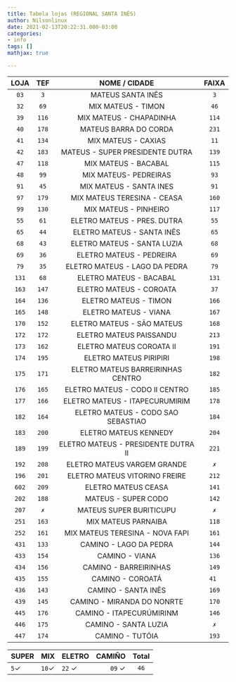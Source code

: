 ```yaml
---
title: Tabela lojas (REGIONAL SANTA INÊS)
author: Nilsonlinux
date: 2021-02-13T20:22:31.000-03:00
categories:
- info
tags: []
mathjax: true

---
```

|  LOJA | TEF  | NOME / CIDADE                         | FAIXA |
  |:-----:|:----:|:-------------------------------------:|:-----:|
  | `03`  |`3`   | MATEUS SANTA INÊS                     | `3`   |
  | `32`  |`69`  | MIX MATEUS - TIMON                    | `46`  |
  | `39`  |`116` | MIX MATEUS - CHAPADINHA               | `114` |
  | `40`  |`178` | MATEUS BARRA DO CORDA                 | `231` |
  | `41`  |`134` | MIX MATEUS - CAXIAS                   | `11`  |
  | `42`  |`183` | MATEUS - SUPER PRESIDENTE DUTRA       | `139` |
  | `47`  |`118` | MIX MATEUS - BACABAL                  | `115` |
  | `48`  |`99`  | MIX MATEUS- PEDREIRAS                 | `93`  |
  | `91`  |`45`  | MIX MATEUS - SANTA INES               | `91`  |
  | `97`  |`179` | MIX MATEUS TERESINA - CEASA           | `160` |
  | `99`  |`130` | MIX MATEUS - PINHEIRO                 | `117` |
  | `55`  |`61`  | ELETRO MATEUS - PRES. DUTRA           | `55`  |
  | `65`  |`44`  | ELETRO MATEUS - SANTA INÊS            | `65`  |
  | `68`  |`43`  | ELETRO MATEUS - SANTA LUZIA           | `68`  |
  | `69`  |`36`  | ELETRO MATEUS - PEDREIRA              | `69`  |
  | `79`  |`35`  | ELETRO MATEUS - LAGO DA PEDRA         | `79`  |
  | `131` |`68`  | ELETRO MATEUS - BACABAL               | `131` |
  | `163` |`147` | ELETRO MATEUS - COROATA               | `37`  |
  | `164` |`136` | ELETRO MATEUS - TIMON                 | `166` |
  | `165` |`148` | ELETRO MATEUS - VIANA                 | `167` |
  | `170` |`152` | ELETRO MATEUS - SÃO MATEUS            | `168` |
  | `172` |`172` | ELETRO MATEUS PAISSANDU               | `213` |
  | `173` |`162` | ELETRO MATEUS COROATA II              | `191` |
  | `174` |`195` | ELETRO MATEUS PIRIPIRI                | `198` |
  | `175` |`171` | ELETRO MATEUS BARREIRINHAS CENTRO     | `182` |
  | `176` |`165` | ELETRO MATEUS - CODO II CENTRO        | `185` |
  | `177` |`166` | ELETRO MATEUS - ITAPECURUMIRIM        | `178` |
  | `182` |`164` | ELETRO MATEUS - CODO SAO SEBASTIAO    | `184` |
  | `183` |`200` | ELETRO MATEUS KENNEDY                 | `204` |
  | `189` |`199` | ELETRO MATEUS - PRESIDENTE DUTRA II   | `221` |
  | `192` |`208` | ELETRO MATEUS VARGEM GRANDE           | ` ✗ ` |
  | `196` |`201` | ELETRO MATEUS VITORINO FREIRE         | `212` |
  | `602` |`209` | ELETRO MATEUS CEASA                   | `141` |
  | `202` |`188` | MATEUS - SUPER CODO                   | `142` |
  | `207` |` ✗ ` | MATEUS SUPER BURITICUPU               | ` ✗ ` | 
  | `251` |`163` | MIX MATEUS PARNAIBA                   | `118` |
  | `252` |`161` | MIX MATEUS TERESINA - NOVA FAPI       | `161` |
  | `431` |`133` | CAMINO - LAGO DA PEDRA                | `144` |
  | `433` |`154` | CAMINO - VIANA                        | `136` |
  | `434` |`156` | CAMINO - BARREIRINHAS                 | `149` |
  | `435` |`155` | CAMINO - COROATÁ                      | `41 ` |
  | `436` |`143` | CAMINO - SANTA INÊS                   | `169` |
  | `439` |`145` | CAMINO - MIRANDA DO NONRTE            | `170` |
  | `445` |`176` | CAMINO - ITAPECURÚMIRINM              | `146` |
  | `446` |`175` | CAMINO - SANTA LUZIA                  | ` ✗ ` |
  | `447` |`174` | CAMINO - TUTÓIA                       | `193` |            

                     

| SUPER | MIX   | ELETRO  | CAMIÑO | Total  |
|-------|-------|:--------|-------:|:------:|
| `5`✓  | `10`✓ | `22` ✓  | `09` ✓ | `46`   |